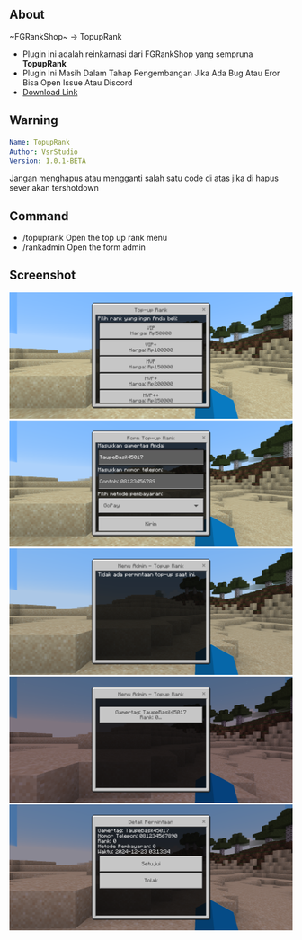 ## About
~FGRankShop~ -> TopupRank
- Plugin ini adalah reinkarnasi dari FGRankShop yang sempruna **TopupRank**
- Plugin Ini Masih Dalam Tahap Pengembangan Jika Ada Bug Atau Eror Bisa Open Issue Atau Discord
- [Download Link](https://github.com/VsrStudio/TopupRank/archive/refs/heads/main.zip)

## Warning
```yaml
Name: TopupRank
Author: VsrStudio
Version: 1.0.1-BETA
```
Jangan menghapus atau mengganti salah satu code di atas jika di hapus sever akan tershotdown

## Command
- /topuprank Open the top up rank menu
- /rankadmin Open the form admin

## Screenshot
![Menu Rank](image/Screenshot_20241223-101251.png)
![Formulir Rank](image/Screenshot_20241223-101258.png)
![Tampilan Admin Menu](image/Screenshot_20241223-101317.png)
![Menu Konfirmasi](image/Screenshot_20241223-101355.png)
![Tampilan Forumlir Admin](image/Screenshot_20241223-101346.png)

